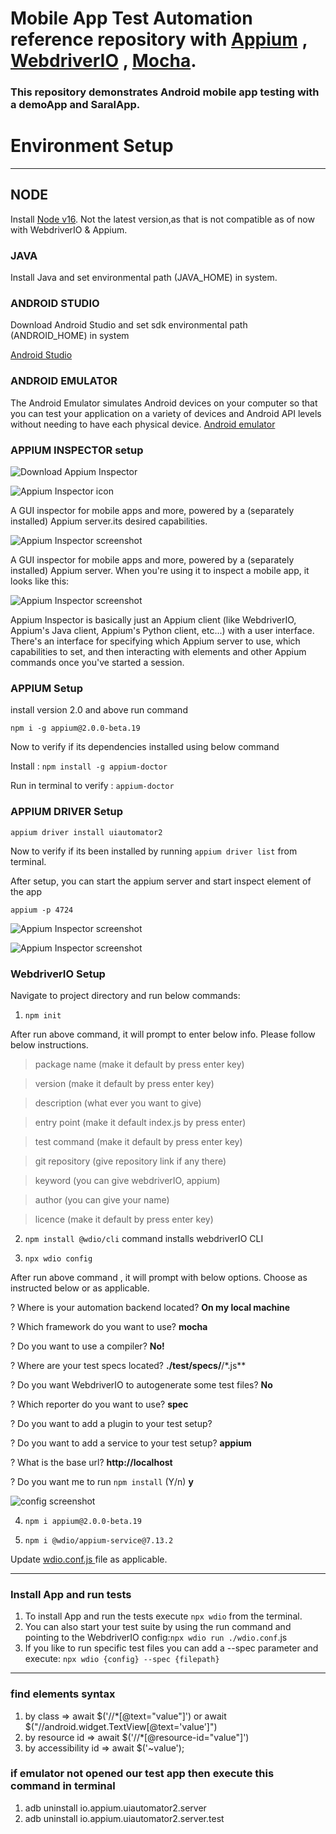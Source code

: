 
# Mobile App Test Automation reference repository with [Appium](https://appium.io/) , [WebdriverIO](https://webdriver.io/docs/what-is-webdriverio/) , [Mocha](https://mochajs.org/).
### This repository demonstrates Android mobile app testing with a demoApp and SaralApp.

# Environment Setup
***
## NODE
Install [Node v16](https://nodejs.org/en/). Not the latest version,as that is not compatible as of now with WebdriverIO & Appium.


### JAVA
Install Java and set environmental path (JAVA_HOME) in system.



### ANDROID STUDIO
Download Android Studio and set sdk environmental path (ANDROID_HOME) in system

[Android Studio](https://developer.android.com/studio?gclid=Cj0KCQjw1tGUBhDXARIsAIJx01k1SwKk4eZMrougAzm54UrdXzHS0x291s0WfN8HrGJQPdx5SMq_C5AaAgAGEALw_wcB&gclsrc=aw.ds)


### ANDROID EMULATOR
The Android Emulator simulates Android devices on your computer so that you can test your application on a variety of devices and Android API levels without needing to have each physical device.
[Android emulator](https://developer.android.com/studio/run/emulator)


### APPIUM INSPECTOR setup 
![Download Appium Inspector](https://github.com/appium/appium-inspector/releases)

![Appium Inspector icon](./docs/icon.png)

A GUI inspector for mobile apps and more, powered by a (separately installed) Appium server.its desired capabilities.

![Appium Inspector screenshot](./docs/inspector-capabilities.png)

A GUI inspector for mobile apps and more, powered by a (separately installed) Appium server. When you're using it to inspect a mobile app, it looks like this:

![Appium Inspector screenshot](./docs/inspector-window.png)

Appium Inspector is basically just an Appium client (like WebdriverIO, Appium's Java client, Appium's Python client, etc...) with a user interface. There's an interface for specifying which Appium server to use, which capabilities to set, and then interacting with elements and other Appium commands once you've started a session.


### APPIUM Setup
install version 2.0 and above run command

`npm i -g appium@2.0.0-beta.19`

Now to verify if its dependencies installed using below command

Install : `npm install -g appium-doctor`

Run in terminal to verify : `appium-doctor`

### APPIUM DRIVER Setup
`appium driver install uiautomator2`

Now to verify if its been installed by running `appium driver list` from terminal.

After setup, you can start the appium server and start inspect element of the app

`appium -p 4724`

![Appium Inspector screenshot](./docs/appium-server.png)

![Appium Inspector screenshot](./docs/inspector-window.png)


### WebdriverIO Setup

Navigate to project directory and run below commands:

   1.   `npm init`

After run above command, it will prompt to enter below info. Please follow below instructions.

> package name (make it default by press enter key)

> version (make it default by press enter key)

> description (what ever you want to give)

> entry point (make it default index.js by press enter)

> test command (make it default by press enter key)

> git repository (give repository link if any there)

> keyword (you can give webdriverIO, appium)

> author (you can give your name)

> licence (make it default by press enter key)

  
 2. `npm install @wdio/cli` command installs webdriverIO CLI

 3. `npx wdio config`

   After run above command , it will prompt with below options. Choose as instructed below or as applicable.

? Where is your automation backend located?  **On my local machine**

? Which framework do you want to use?  **mocha**

? Do you want to use a compiler? **No!**

? Where are your test specs located? **./test/specs/**/*.js**

? Do you want WebdriverIO to autogenerate some test files? **No**

? Which reporter do you want to use? **spec**

? Do you want to add a plugin to your test setup?

? Do you want to add a service to your test setup? **appium**

? What is the base url? **http://localhost**

? Do you want me to run `npm install` (Y/n) **y**

 ![config screenshot](./docs/config.png)

 4. `npm i appium@2.0.0-beta.19`
   
 5. `npm i @wdio/appium-service@7.13.2`

 Update [wdio.conf.js ](/wdio.conf.js) file as applicable.
 

***
### Install App and run tests
1. To install App and run the tests execute `npx wdio` from the terminal.
2. You can also start your test suite by using the run command and pointing to the WebdriverIO config:`npx wdio run ./wdio.conf`.js
3. If you like to run specific test files you can add a --spec parameter and execute: `npx wdio {config} --spec {filepath}`

***
### find elements syntax
1. by class => await $('//*[@text="value"]') or await $("//android.widget.TextView[@text='value']")
2. by resource id => await $('//*[@resource-id="value"]')
3. by accessibility id => await $('~value');

### if emulator not opened our test app then execute this command in terminal
 1. adb uninstall io.appium.uiautomator2.server
 2. adb uninstall io.appium.uiautomator2.server.test

